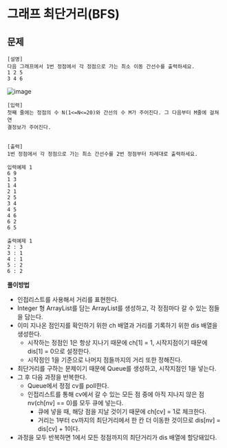 # 그래프 최단거리(BFS)

## 문제
```
[설명]
다음 그래프에서 1번 정점에서 각 정점으로 가는 최소 이동 간선수를 출력하세요.
1 2 5
3 4 6
```
![image](https://velog.velcdn.com/images%2Fjhjcoding%2Fpost%2F76b38e80-0440-45da-b46e-d59605cd70ac%2Fimage.png)
```
[입력]
첫째 줄에는 정점의 수 N(1<=N<=20)와 간선의 수 M가 주어진다. 그 다음부터 M줄에 걸쳐 연
결정보가 주어진다.


[출력]
1번 정점에서 각 정점으로 가는 최소 간선수를 2번 정점부터 차례대로 출력하세요.
```
```
입력예제 1
6 9
1 3
1 4
2 1
2 5
3 4
4 5
4 6
6 2
6 5

출력예제 1
2 : 3
3 : 1
4 : 1
5 : 2
6 : 2
```

**풀이방법**
- 인접리스트를 사용해서 거리를 표현한다.
- Integer 형 ArrayList를 담는 ArrayList를 생성하고, 각 정점마다 갈 수 있는 점들을 담는다.
- 이미 지나온 점인지를 확인하기 위한 ch 배열과 거리를 기록하기 위한 dis 배열을 생성한다.
    - 시작하는 정점인 1은 항상 지나기 때문에 ch[1] = 1, 시작지점이기 때문에 dis[1] = 0으로 설정한다.
    - 시작점인 1을 기준으로 나머지 점들까지의 거리 또한 정해진다.
- 최단거리를 구하는 문제이기 때문에 Queue를 생성하고, 시작지점인 1을 넣는다.
- 그 후 다음 과정을 반복한다.
    - Queue에서 정점 cv를 poll한다.
    - 인접리스트를 통해 cv에서 갈 수 있는 모든 점 중에 아직 지나지 않은 점 nv(ch[nv] == 0)를 모두 큐에 넣는다.
        - 큐에 넣을 때, 해당 점을 지날 것이기 때문에 ch[cv] = 1로 체크한다.
        - 거리는 1부터 cv까지의 최단거리에서 한 칸 더 이동한 것이므로 dis[nv] = dis[cv] + 1이다.
- 과정을 모두 반복하면 1에서 모든 정점까지의 최단거리가 dis 배열에 할당돼있다.